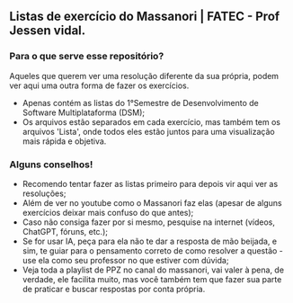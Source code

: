 ## Listas de exercício do Massanori | FATEC - Prof Jessen vidal.

### Para o que serve esse repositório?

Aqueles que querem ver uma resolução diferente da sua própria, podem ver aqui uma outra forma de fazer os exercícios.

- Apenas contém as listas do 1°Semestre de Desenvolvimento de Software Multiplataforma (DSM);
- Os arquivos estão separados em cada exercício, mas também tem os arquivos 'Lista', onde todos eles estão juntos para uma visualização mais rápida e objetiva.

### Alguns conselhos!

- Recomendo tentar fazer as listas primeiro para depois vir aqui ver as resoluções;
- Além de ver no youtube como o Massanori faz elas (apesar de alguns exercícios deixar mais confuso do que antes);
- Caso não consiga fazer por si mesmo, pesquise na internet (vídeos, ChatGPT, fóruns, etc.);
- Se for usar IA, peça para ela não te dar a resposta de mão beijada, e sim, te guiar para o pensamento correto de como resolver a questão - use ela como seu professor no que estiver com dúvida;
- Veja toda a playlist de PPZ no canal do massanori, vai valer à pena, de verdade, ele facilita muito, mas você também tem que fazer sua parte de praticar e buscar respostas por conta própria.
